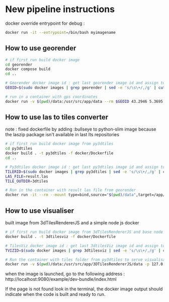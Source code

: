 
# New pipeline instructions

docker override entrypoint for debug :
```bash
docker run -it --entrypoint=/bin/bash myimagename
```

## How to use georender

```bash
# if first run build docker image
cd georender
docker compose build 
cd ..

# Georender docker image id : get last georender image id and assign to a shell variable
GEOID=$(sudo docker images | grep georender | sed -e 's/\s\+/,/g' | cut -d ',' -f 3)

# run in a container with gps coordinates
docker run -v $(pwd)/data:/usr/src/app/data --rm $GEOID 43.2946 5.3695
```

## How to use las to tiles converter

note : fixed dockerfile by adding :bullseye to python-slim image because the laszip package isn't available in last lts repositories

```bash
# if first run build docker image from py3dtiles
cd py3dtiles
docker build . -t py3dtiles -f docker/Dockerfile
cd ..

# Py3dtiles docker image id : get last py3dtiles image id and assign to a shell variable
TILERID=$(sudo docker images | grep py3dtiles | sed -e 's/\s\+/,/g' | cut -d ',' -f 3)
LAS_FILE=result.las
TILE_OUTDIR=3dtiles

# Run in the container with result las file from georender
docker run -it --rm --mount type=bind,source="$(pwd)/data",target=/app/data/ $TILERID convert $LAS_FILE --out $TILE_OUTDIR
```

## How to use visualiser

built image from 3dTilesRendererJS and a simple node js docker

```bash
# if first run build docker image from 3dTilesRendererJS and base node image
docker build . -t 3dtilesviz -f docker/Dockerfile

# TilesViz docker image id : get last 3dtilesViz image id and assign to a shell variable
TVIZID=$(sudo docker images | grep 3dtilesviz | sed -e 's/\s\+/,/g' | cut -d ',' -f 3)

# Run the container with tiles folder from py3dtiles to serve visualisation
docker run -v $(pwd)/data:/usr/src/app/3DTilesRendererJS/data -p 127.0.0.1:9080:9080 -it --rm $TVIZID
```

when the image is launched, go to the following address : http://localhost:9080/example/dev-bundle/index.html

If the page is not found look in the terminal, the docker image output should indicate when the code is built and ready to run.
